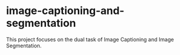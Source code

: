 # image-captioning-and-segmentation
This project focuses on the dual task of Image Captioning and Image Segmentation.
